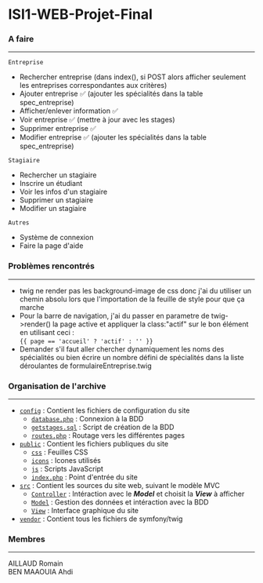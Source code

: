 # ISI1-WEB-Projet-Final

### A faire
***
`Entreprise`
* Rechercher entreprise (dans index(), si POST alors afficher seulement les entreprises correspondantes aux critères)
* Ajouter entreprise ✅ (ajouter les spécialités dans la table spec_entreprise)
* Afficher/enlever information ✅
* Voir entreprise ✅ (mettre à jour avec les stages)
* Supprimer entreprise ✅
* Modifier entreprise ✅ (ajouter les spécialités dans la table spec_entreprise)

`Stagiaire`
* Rechercher un stagiaire
* Inscrire un étudiant
* Voir les infos d'un stagiaire
* Supprimer un stagiaire
* Modifier un stagiaire

`Autres`
* Système de connexion
* Faire la page d'aide

### Problèmes rencontrés
***
* twig ne render pas les background-image de css donc j'ai du utiliser un chemin absolu lors que l'importation de la feuille de style pour que ça marche
* Pour la barre de navigation, j'ai du passer en parametre de twig->render() la page active et appliquer la class:"actif" sur le bon élément en utilisant ceci :  
```{{ page == 'accueil' ? 'actif' : '' }}```
* Demander s'il faut aller chercher dynamiquement les noms des spécialités ou bien écrire un nombre défini de spécialités dans la liste déroulantes de formulaireEntreprise.twig

### Organisation de l'archive
***
* [`config`](https://github.com/R0-M1/ISI1-WEB-Projet-Final/tree/main/config) : Contient les fichiers de configuration du site
  * [`database.php`](https://github.com/R0-M1/ISI1-WEB-Projet-Final/blob/main/config/database.php) : Connexion à la BDD
  * [`getstages.sql`](https://github.com/R0-M1/ISI1-WEB-Projet-Final/blob/main/config/geststages.sql) : Script de création de la BDD
  * [`routes.php`](https://github.com/R0-M1/ISI1-WEB-Projet-Final/blob/main/config/routes.php) : Routage vers les différentes pages
* [`public`](https://github.com/R0-M1/ISI1-WEB-Projet-Final/tree/main/public) : Contient les fichiers publiques du site
  * [`css`](https://github.com/R0-M1/ISI1-WEB-Projet-Final/tree/main/public/css) : Feuilles CSS
  * [`icons`](https://github.com/R0-M1/ISI1-WEB-Projet-Final/tree/main/public/icons) : Icones utilisés
  * [`js`](https://github.com/R0-M1/ISI1-WEB-Projet-Final/tree/main/public/js) : Scripts JavaScript
  * [`index.php`](https://github.com/R0-M1/ISI1-WEB-Projet-Final/blob/main/public/index.php) : Point d'entrée du site
* [`src`](https://github.com/R0-M1/ISI1-WEB-Projet-Final/tree/main/src) : Contient les sources du site web, suivant le modèle MVC
  * [`Controller`](https://github.com/R0-M1/ISI1-WEB-Projet-Final/tree/main/src/Controller) : Intéraction avec le _**Model**_ et choisit la _**View**_ à afficher
  * [`Model`](https://github.com/R0-M1/ISI1-WEB-Projet-Final/tree/main/src/Model) : Gestion des données et intéraction avec la BDD 
  * [`View`](https://github.com/R0-M1/ISI1-WEB-Projet-Final/tree/main/src/View) : Interface graphique du site 
* [`vendor`](https://github.com/R0-M1/ISI1-WEB-Projet-Final/tree/main/vendor) : Contient tous les fichiers de symfony/twig

### Membres
***
AILLAUD Romain  
BEN MAAOUIA Ahdi